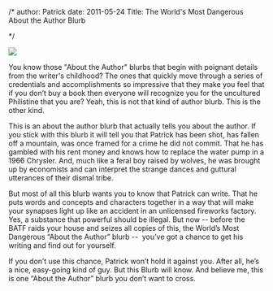 /*
author: Patrick
date: 2011-05-24
Title: The World's Most Dangerous About the Author Blurb

*/

![](http://patrickemclean.com/images/eyball.jpg)




You know those "About the Author" blurbs that begin with poignant details from the writer's childhood? The ones that quickly move through a series of credentials and accomplishments so impressive that they make you feel that if you don’t buy a book then everyone will recognize you for the uncultured Philistine that you are? Yeah, this is not that kind of author blurb. This is the other kind.

This is an about the author blurb that actually tells you about the author. If you stick with this blurb it will tell you that Patrick has been shot, has fallen off a mountain, was once framed for a crime he did not commit. That he has gambled with his rent money and knows how to replace the water pump in a 1966 Chrysler. And, much like a feral boy raised by wolves, he was brought up by economists and can interpret the strange dances and guttural utterances of their dismal tribe.

But most of all this blurb wants you to know that Patrick can write. That he puts words and concepts and characters together in a way that will make your synapses light up like an accident in an unlicensed fireworks factory. Yes, a substance that powerful should be illegal. But now -- before the BATF raids your house and seizes all copies of this, the World’s Most Dangerous “About the Author” blurb --  you’ve got a chance to get his writing and find out for yourself.

If you don’t use this chance, Patrick won’t hold it against you. After all, he’s a nice, easy-going kind of guy. But this Blurb will know. And believe me, this is one “About the Author” blurb you don’t want to cross.
